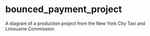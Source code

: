 # bounced_payment_project
A diagram of a production project from the New York City Taxi and Limousine Commission.
